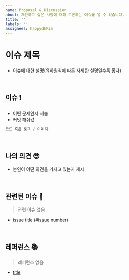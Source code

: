 ```yaml
---
name: Proposal & Discussion
about: 제안하고 싶은 사항에 대해 토론하는 이슈를 열 수 있습니다.
title: ''
labels: ''
assignees: happydhKim
---
```


# 이슈 제목

- 이슈에 대한 설명(육하원칙에 따른 자세한 설명일수록 좋다)

<br>

## 이슈 ❗️

- 어떤 문제인지 서술
- 커밋 해쉬값

```javascript
코드 혹은 로그 / 이미지
```

<br>

## 나의 의견 😎

- 본인이 어떤 의견을 가지고 있는지 제시

<br>

## 관련된 이슈 📎

> 관련 이슈 없음

- issue title (#issue number)

<br>

## 레퍼런스 📚

> 레퍼런스 없음

- [title](link)
